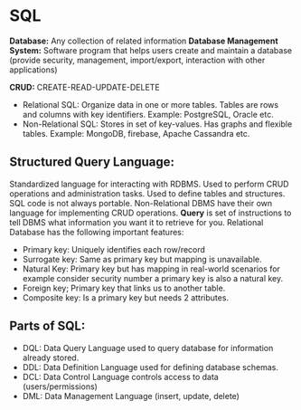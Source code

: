 # SQL
**Database:** Any collection of related information
**Database Management System:** Software program that helps users create and maintain a database (provide security, management, import/export, interaction with 
other applications)

**CRUD:** CREATE-READ-UPDATE-DELETE
- Relational SQL: Organize data in one or more tables. Tables are rows and columns with key identifiers. Example: PostgreSQL, Oracle etc.
- Non-Relational SQL: Stores in set of key-values. Has graphs and flexible tables. Example: MongoDB, firebase, Apache Cassandra etc.
## **Structured Query Language:** 
Standardized language for interacting with RDBMS. Used to perform CRUD operations and administration tasks. Used to define tables 
and structures. SQL code is not always portable.
Non-Relational DBMS have their own language for implementing CRUD operations.
**Query** is set of instructions to tell DBMS what information you want it to retrieve for you.
Relational Database has the following important features:
- Primary key: Uniquely identifies each row/record
- Surrogate key: Same as primary key but mapping is unavailable.
- Natural Key: Primary key but has mapping in real-world scenarios for example consider security number a primary key is also a natural key.
- Foreign key; Primary key that links us to another table.
- Composite key: Is a primary key but needs 2 attributes.

## Parts of SQL:
- DQL: Data Query Language used to query database for information already stored.
- DDL: Data Definition Language used for defining database schemas.
- DCL: Data Control Language controls access to data (users/permissions)
- DML: Data Management Language (insert, update, delete)

